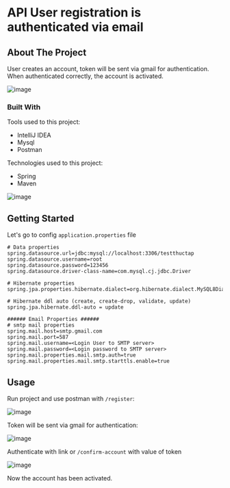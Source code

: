 # API User registration is authenticated via email
## About The Project
User creates an account, token will be sent via gmail for authentication. When authenticated correctly, the account is activated.

![image](https://github.com/anhluongng/registerByEmail/assets/96836771/d33b5587-0995-4d5d-a382-f1efcde3d06a)

### Built With
Tools used to this project:
* IntelliJ IDEA
* Mysql
* Postman
  
Technologies used to this project:
* Spring
* Maven
  
![image](https://github.com/anhluongng/registerByEmail/assets/96836771/d3bc9462-f68c-4d86-a937-8fa1ed3bbe46)

## Getting Started
Let's go to config `application.properties` file
```
# Data properties
spring.datasource.url=jdbc:mysql://localhost:3306/testthuctap
spring.datasource.username=root
spring.datasource.password=123456
spring.datasource.driver-class-name=com.mysql.cj.jdbc.Driver

# Hibernate properties
spring.jpa.properties.hibernate.dialect=org.hibernate.dialect.MySQL8Dialect

# Hibernate ddl auto (create, create-drop, validate, update)
spring.jpa.hibernate.ddl-auto = update

###### Email Properties ######
# smtp mail properties
spring.mail.host=smtp.gmail.com
spring.mail.port=587
spring.mail.username=<Login User to SMTP server>
spring.mail.password=<Login password to SMTP server>
spring.mail.properties.mail.smtp.auth=true
spring.mail.properties.mail.smtp.starttls.enable=true
```
## Usage
Run project and use postman with `/register`:

![image](https://github.com/anhluongng/registerByEmail/assets/96836771/b053dbca-5b74-405e-87aa-acf47d3fd2d9)

Token will be sent via gmail for authentication:

![image](https://github.com/anhluongng/registerByEmail/assets/96836771/68361700-7dc0-45fc-a3e2-3cd0aa4bedc7)

Authenticate with link or `/confirm-account` with value of token

![image](https://github.com/anhluongng/registerByEmail/assets/96836771/a032ff62-d700-4046-b231-ff2583ea6260)

Now the account has been activated.







